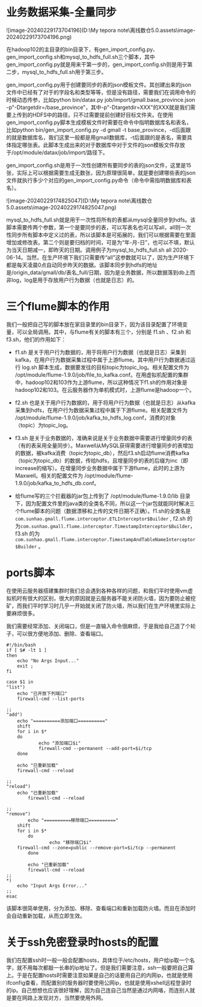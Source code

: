# 业务数据采集-全量同步

![image-20240229173704196](D:\My tepora note\离线数仓5.0.assets\image-20240229173704196.png)

在hadoop102的主目录的bin目录下，有gen_import_config.py、gen_import_config.sh和mysql_to_hdfs_full.sh三个脚本，其中gen_import_config.py就是用来干第一步的，gen_import_config.sh则是用于第二步，mysql_to_hdfs_full.sh用于第三步。

gen_import_config.py用于创建要同步的表的json模板文件。其创建出来的json文件中已经有了对于的字段名和类型等等，但是没有路径，需要我们在调用命令的时候动态传参，比如python bin/datax.py job/import/gmall.base_province.json -p"-Dtargetdir=/base_province"，其中-p"-Dtargetdir=XXX"的XXX就是我们需要上传到的HDFS中的路径，只不过需要提前创建好目标文件夹。在使用gen_import_config.py脚本生成模板文件时需要在命令中指明数据库名和表名，比如python bin/gen_import_config.py -d gmall -t base_province，-d后面跟的就是数据库名，我们这里一般都是用gmall数据库，-t后面跟的是表名，需要具体指定哪张表。此脚本生成出来的对于数据库中对于文件的json模板文件存放于/opt/module/datax/job/import/路径下。

gen_import_config.sh是用于一次性创建所有要同步的表的json文件，这里是15张，实际上可以根据需要生成无数张，因为原理很简单，就是要创建哪些表的json文件就执行多少个对应的gen_import_config.py命令（命令中需指明数据库和表名）。

![image-20240229174825047](D:\My tepora note\离线数仓5.0.assets\image-20240229174825047.png)

mysql_to_hdfs_full.sh就是用于一次性将所有的表都从mysql全量同步到hdfs。该脚本需要传两个参数，第一个是要同步的表，可以写表名也可以写all，all则一次性同步所有脚本中定义过的表，所以该脚本是可拓展的，我们可以根据需要在里面增加或修改表。第二个则是要归档的时间，可是为“年-月-日”，也可以不填，默认为当天日期减一，即昨天的日期。调用例子为mysql_to_hdfs_full.sh all 2020-06-14。当然，在生产环境下我们只需要传“all”这参数就可以了，因为生产环境下都是每天凌晨0点自动同步昨天的数据。该脚本同步到hdfs的地址是/origin_data/gmall/db/表名_full/日期，因为是业务数据，所以数据落到db上而非log，log是用于存放用户行为数据（也就是日志）的。



# 三个flume脚本的作用

我们一般把自己写的脚本放在家目录里的bin目录下，因为该目录配置了环境变量，可以全局调用。其中，与flume有关的脚本有三个，分别是 f1.sh 、f2.sh 和 f3.sh，他们的作用如下：

- f1.sh 是关于用户行为数据的，用于将用户行为数据（也就是日志）采集到kafka，在用户行为数据采集过程中属于上游flume。其中用户行为数据通过运行 log.sh 脚本生成，数据要发往的目标topic为topic_log。相关配置文件为 /opt/module/flume-1.9.0/job/file_to_kafka.conf。在用虚拟机配置的集群中，hadoop102和103作为上游flume，所以这种情况下f1.sh的作用对象是hadoop102和103。在云服务器作为单机模式时，上游flume是hadoop一个。
- f2.sh 也是关于用户行为数据的，用于将用户行为数据（也就是日志）从kafka采集到hdfs，在用户行为数据采集过程中属于下游flume。相关配置文件为 /opt/module/flume-1.9.0/job/kafka_to_hdfs_log.conf，消费的对象（topic）为topic_log。
- f3.sh 是关于业务数据的，准确来说是关于业务数据中需要进行增量同步的表（有的表采用全量同步）。Maxwell从MySQL获得需要进行增量同步的表增加的数据，被kafka消费（topic为topic_db），然后f3.sh启动flume消费kafka（topic为topic_db）的数据，传给hdfs，且增量同步的表的后缀为inc（即increase的缩写）。在增量同步业务数据中属于下游flume，此时的上游为Maxwell。相关的配置文件为 /opt/module/flume-1.9.0/job/kafka_to_hdfs_db.conf。

- 给flume写的三个拦截器的jar包上传到了 /opt/module/flume-1.9.0/lib 目录下，因为配置文件里的java类的全类名不同，所以这一个jar包就能同时解决三个flume脚本的问题（数据漂移和上传的文件日期不正确）。f1.sh的全类名是 `com.sunhao.gmall.flume.interceptor.ETLInterceptor$Builder` ,  f2.sh 的为`com.sunhao.gmall.flume.interceptor.TimestampInterceptor$Builder`，f3.sh 的为`com.sunhao.gmall.flume.interceptor.TimestampAndTableNameInterceptor$Builder` 。



# ports脚本

在使用云服务器搭建集群时我们总会遇到各种各样的问题，和我们平时使用vm虚拟机时有很大的区别，很大的原因就是云服务器不能关闭防火墙，因为要防止被挖矿，而我们平时学习时几乎一开始就关闭了防火墙，所以我们在生产环境里实际上要麻烦很多。

我们需要经常添加、关闭端口，但是一直输入命令很麻烦，于是我给自己造了个轮子，可以很方便地添加、删除、查看端口。

```shell
#!/bin/bash
if [ $# -lt 1 ]
then
    echo "No Args Input..."
    exit ;
fi

case $1 in
"list")
	echo "已开放下列端口"
	firewall-cmd --list-ports

;;
"add")
	echo "==========添加端口=========="
	shift
	for i in $*
	do
        	echo "添加端口$i"
       		firewall-cmd --permanent --add-port=$i/tcp
	done

	echo "已重新加载"
	firewall-cmd --reload

;;
"reload")
	echo "已重新加载"
        firewall-cmd --reload

;;
"remove")
        echo "==========移除端口=========="
	shift
	for i in $*
        do
                echo "移除端口$i"
	firewall-cmd --zone=public --remove-port=$i/tcp --permanent
        done

        echo "已重新加载"
        firewall-cmd --reload
;;
*)
    echo "Input Args Error..."
;;
esac
```

该脚本很简单使用，分为添加、移除、查看端口和重新加载防火墙。而且在添加时会自动重新加载，从而立即生效。



# 关于ssh免密登录时hosts的配置

我们在配置ssh时一般一般会配置hosts，具体位于/etc/hosts，用户给ip取一个名字，就不用每次都敲一长串的ip地址了。但是我们需要注意，ssh一般要把自己算上。于是在配置hosts时需要注意如果是自己的话要用自己的内网ip，也就是使用ifconfig查看，而配置别的服务器时要使用公网ip，也就是使用xshell远程登录时的ip。自己想想也应该很好理解，因为自己连自己当然是通过内网咯，而连别人就是要在网路上发现对方，当然要使用外网。
